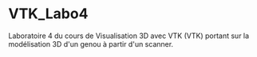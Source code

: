 # VTK_Labo4
Laboratoire 4 du cours de Visualisation 3D avec VTK (VTK) portant sur la modélisation 3D d'un genou à partir d'un scanner.
